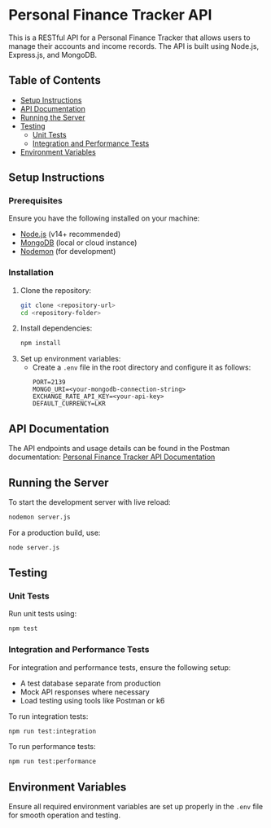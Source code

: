 # Personal Finance Tracker API

This is a RESTful API for a Personal Finance Tracker that allows users to manage their accounts and income records. The API is built using Node.js, Express.js, and MongoDB.

## Table of Contents
- [Setup Instructions](#setup-instructions)
- [API Documentation](#api-documentation)
- [Running the Server](#running-the-server)
- [Testing](#testing)
  - [Unit Tests](#unit-tests)
  - [Integration and Performance Tests](#integration-and-performance-tests)
- [Environment Variables](#environment-variables)

## Setup Instructions

### Prerequisites
Ensure you have the following installed on your machine:
- [Node.js](https://nodejs.org/) (v14+ recommended)
- [MongoDB](https://www.mongodb.com/) (local or cloud instance)
- [Nodemon](https://www.npmjs.com/package/nodemon) (for development)

### Installation
1. Clone the repository:
   ```bash
   git clone <repository-url>
   cd <repository-folder>
   ```
2. Install dependencies:
   ```bash
   npm install
   ```
3. Set up environment variables:
   - Create a `.env` file in the root directory and configure it as follows:
     ```env
     PORT=2139
     MONGO_URI=<your-mongodb-connection-string>
     EXCHANGE_RATE_API_KEY=<your-api-key>
     DEFAULT_CURRENCY=LKR
     ```

## API Documentation
The API endpoints and usage details can be found in the Postman documentation:
[Personal Finance Tracker API Documentation](https://documenter.getpostman.com/view/36468384/2sAYk7TQBh)

## Running the Server
To start the development server with live reload:
```bash
nodemon server.js
```
For a production build, use:
```bash
node server.js
```

## Testing

### Unit Tests
Run unit tests using:
```bash
npm test
```

### Integration and Performance Tests
For integration and performance tests, ensure the following setup:
- A test database separate from production
- Mock API responses where necessary
- Load testing using tools like Postman or k6

To run integration tests:
```bash
npm run test:integration
```

To run performance tests:
```bash
npm run test:performance
```

## Environment Variables
Ensure all required environment variables are set up properly in the `.env` file for smooth operation and testing.

